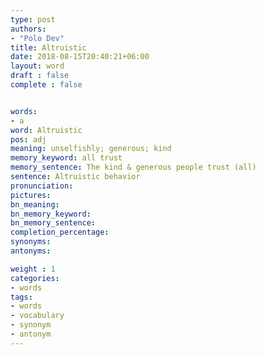 ```yaml
---
type: post
authors:
- "Polo Dev"
title: Altruistic
date: 2018-08-15T20:40:21+06:00
layout: word
draft : false
complete : false


words:
- a
word: Altruistic
pos: adj
meaning: unselfishly; generous; kind
memory_keyword: all trust
memory_sentence: The kind & generous people trust (all)
sentence: Altruistic behavior
pronunciation:
pictures:
bn_meaning: 
bn_memory_keyword: 
bn_memory_sentence:
completion_percentage:
synonyms:
antonyms:

weight : 1
categories:
- words
tags:
- words
- vocabulary
- synonym
- antonym
---
```

